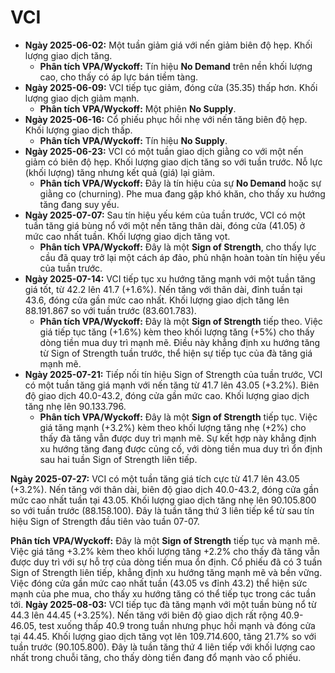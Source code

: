 # VCI

- **Ngày 2025-06-02:** Một tuần giảm giá với nến giảm biên độ hẹp. Khối lượng giao dịch tăng.
    - **Phân tích VPA/Wyckoff:** Tín hiệu **No Demand** trên nền khối lượng cao, cho thấy có áp lực bán tiềm tàng.
- **Ngày 2025-06-09:** VCI tiếp tục giảm, đóng cửa (35.35) thấp hơn. Khối lượng giao dịch giảm mạnh.
    - **Phân tích VPA/Wyckoff:** Một phiên **No Supply**.
- **Ngày 2025-06-16:** Cổ phiếu phục hồi nhẹ với nến tăng biên độ hẹp. Khối lượng giao dịch thấp.
    - **Phân tích VPA/Wyckoff:** Tín hiệu **No Supply**.
- **Ngày 2025-06-23:** VCI có một tuần giao dịch giằng co với một nến giảm có biên độ hẹp. Khối lượng giao dịch tăng so với tuần trước. Nỗ lực (khối lượng) tăng nhưng kết quả (giá) lại giảm.
    - **Phân tích VPA/Wyckoff:** Đây là tín hiệu của sự **No Demand** hoặc sự giằng co (churning). Phe mua đang gặp khó khăn, cho thấy xu hướng tăng đang suy yếu.
- **Ngày 2025-07-07:** Sau tín hiệu yếu kém của tuần trước, VCI có một tuần tăng giá bùng nổ với một nến tăng thân dài, đóng cửa (41.05) ở mức cao nhất tuần. Khối lượng giao dịch tăng vọt.
    - **Phân tích VPA/Wyckoff:** Đây là một **Sign of Strength**, cho thấy lực cầu đã quay trở lại một cách áp đảo, phủ nhận hoàn toàn tín hiệu yếu của tuần trước.
- **Ngày 2025-07-14:** VCI tiếp tục xu hướng tăng mạnh với một tuần tăng giá tốt, từ 42.2 lên 41.7 (+1.6%). Nến tăng với thân dài, đỉnh tuần tại 43.6, đóng cửa gần mức cao nhất. Khối lượng giao dịch tăng lên 88.191.867 so với tuần trước (83.601.783).
    - **Phân tích VPA/Wyckoff:** Đây là một **Sign of Strength** tiếp theo. Việc giá tiếp tục tăng (+1.6%) kèm theo khối lượng tăng (+5%) cho thấy dòng tiền mua duy trì mạnh mẽ. Điều này khẳng định xu hướng tăng từ Sign of Strength tuần trước, thể hiện sự tiếp tục của đà tăng giá mạnh mẽ.
- **Ngày 2025-07-21:** Tiếp nối tín hiệu Sign of Strength của tuần trước, VCI có một tuần tăng giá mạnh với nến tăng từ 41.7 lên 43.05 (+3.2%). Biên độ giao dịch 40.0-43.2, đóng cửa gần mức cao. Khối lượng giao dịch tăng nhẹ lên 90.133.796.
    - **Phân tích VPA/Wyckoff:** Đây là một **Sign of Strength** tiếp tục. Việc giá tăng mạnh (+3.2%) kèm theo khối lượng tăng nhẹ (+2%) cho thấy đà tăng vẫn được duy trì mạnh mẽ. Sự kết hợp này khẳng định xu hướng tăng đang được củng cố, với dòng tiền mua duy trì ổn định sau hai tuần Sign of Strength liên tiếp.


**Ngày 2025-07-27:** VCI có một tuần tăng giá tích cực từ 41.7 lên 43.05 (+3.2%). Nến tăng với thân dài, biên độ giao dịch 40.0-43.2, đóng cửa gần mức cao nhất tuần tại 43.05. Khối lượng giao dịch tăng nhẹ lên 90.105.800 so với tuần trước (88.158.100). Đây là tuần tăng thứ 3 liên tiếp kể từ sau tín hiệu Sign of Strength đầu tiên vào tuần 07-07.

**Phân tích VPA/Wyckoff:** Đây là một **Sign of Strength** tiếp tục và mạnh mẽ. Việc giá tăng +3.2% kèm theo khối lượng tăng +2.2% cho thấy đà tăng vẫn được duy trì với sự hỗ trợ của dòng tiền mua ổn định. Cổ phiếu đã có 3 tuần Sign of Strength liên tiếp, khẳng định xu hướng tăng mạnh mẽ và bền vững. Việc đóng cửa gần mức cao nhất tuần (43.05 vs đỉnh 43.2) thể hiện sức mạnh của phe mua, cho thấy xu hướng tăng có thể tiếp tục trong các tuần tới.
**Ngày 2025-08-03:** VCI tiếp tục đà tăng mạnh với một tuần bùng nổ từ 44.3 lên 44.45 (+3.25%). Nến tăng với biên độ giao dịch rất rộng 40.9-46.05, test xuống thấp 40.9 trong tuần nhưng phục hồi mạnh và đóng cửa tại 44.45. Khối lượng giao dịch tăng vọt lên 109.714.600, tăng 21.7% so với tuần trước (90.105.800). Đây là tuần tăng thứ 4 liên tiếp với khối lượng cao nhất trong chuỗi tăng, cho thấy dòng tiền đang đổ mạnh vào cổ phiếu.
